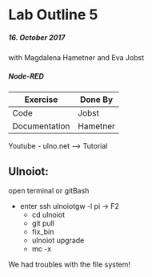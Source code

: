 # Lab Outline 5
##### 16. October 2017
with Magdalena Hametner and Eva Jobst

##### Node-RED

| Exercise                | Done By           |
|----------               |-------------      |
| Code                    | Jobst             |
| Documentation           | Hametner          |

Youtube - ulno.net --> Tutorial

## Ulnoiot:
open terminal or gitBash
- enter ssh ulnoiotgw -l pi -> F2
  - cd ulnoiot
  - git pull
  - fix_bin
  - ulnoiot upgrade
  - mc -x

 We had troubles with the file system!
